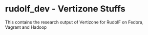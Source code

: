 rudolf_dev - Vertizone Stuffs
==========
This contains the research output of Vertizone for RudolF on Fedora, Vagrant and Hadoop
 

